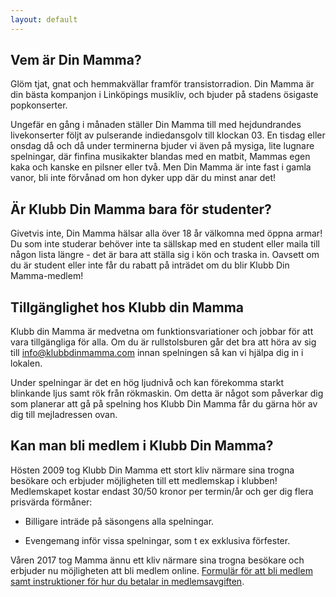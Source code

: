 ```yaml
---
layout: default
---
```


## Vem är Din Mamma?

Glöm tjat, gnat och hemmakvällar framför transistorradion. Din Mamma är din bästa kompanjon i Linköpings musikliv, och bjuder på stadens ösigaste popkonserter.

Ungefär en gång i månaden ställer Din Mamma till med hejdundrandes livekonserter följt av pulserande indiedansgolv till klockan 03. En tisdag eller onsdag då och då under terminerna bjuder vi även på mysiga, lite lugnare spelningar, där finfina musikakter blandas med en matbit, Mammas egen kaka och kanske en pilsner eller två. Men Din Mamma är inte fast i gamla vanor, bli inte förvånad om hon dyker upp där du minst anar det!

## Är Klubb Din Mamma bara för studenter?

Givetvis inte, Din Mamma hälsar alla över 18 år välkomna med öppna armar! Du som inte studerar behöver inte ta sällskap med en student eller maila till någon lista längre - det är bara att ställa sig i kön och traska in. Oavsett om du är student eller inte får du rabatt på inträdet om du blir Klubb Din Mamma-medlem!

## Tillgänglighet hos Klubb din Mamma

Klubb din Mamma är medvetna om funktionsvariationer och jobbar för att vara tillgängliga för alla. Om du är rullstolsburen går det bra att höra av sig till info@klubbdinmamma.com innan spelningen så kan vi hjälpa dig in i lokalen. 

Under spelningar är det en hög ljudnivå och kan förekomma starkt blinkande ljus samt rök från rökmaskin. Om detta är något som påverkar dig som planerar att gå på spelning hos Klubb Din Mamma får du gärna hör av dig till mejladressen ovan. 

## Kan man bli medlem i Klubb Din Mamma?

Hösten 2009 tog Klubb Din Mamma ett stort kliv närmare sina trogna besökare och erbjuder möjligheten till ett medlemskap i klubben! Medlemskapet kostar endast 30/50 kronor per termin/år och ger dig flera prisvärda förmåner:

* Billigare inträde på säsongens alla spelningar.

* Evengemang inför vissa spelningar, som t ex exklusiva förfester.

Våren 2017 tog Mamma ännu ett kliv närmare sina trogna besökare och erbjuder nu möjligheten att bli medlem online. <a href="https://goo.gl/forms/vC9gkV9ctSSQJPs72" target="_blank">Formulär för att bli medlem samt instruktioner för hur du betalar in medlemsavgiften</a>.

